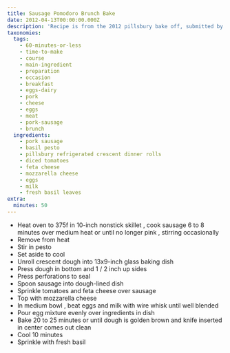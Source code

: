 ```yaml
---
title: Sausage Pomodoro Brunch Bake
date: 2012-04-13T00:00:00.000Z
description: 'Recipe is from the 2012 pillsbury bake off, submitted by maria vasseur.'
taxonomies:
  tags:
    - 60-minutes-or-less
    - time-to-make
    - course
    - main-ingredient
    - preparation
    - occasion
    - breakfast
    - eggs-dairy
    - pork
    - cheese
    - eggs
    - meat
    - pork-sausage
    - brunch
  ingredients:
    - pork sausage
    - basil pesto
    - pillsbury refrigerated crescent dinner rolls
    - diced tomatoes
    - feta cheese
    - mozzarella cheese
    - eggs
    - milk
    - fresh basil leaves
extra:
  minutes: 50
---
```

 - Heat oven to 375f in 10-inch nonstick skillet , cook sausage 6 to 8 minutes over medium heat or until no longer pink , stirring occasionally
 - Remove from heat
 - Stir in pesto
 - Set aside to cool
 - Unroll crescent dough into 13x9-inch glass baking dish
 - Press dough in bottom and 1 / 2 inch up sides
 - Press perforations to seal
 - Spoon sausage into dough-lined dish
 - Sprinkle tomatoes and feta cheese over sausage
 - Top with mozzarella cheese
 - In medium bowl , beat eggs and milk with wire whisk until well blended
 - Pour egg mixture evenly over ingredients in dish
 - Bake 20 to 25 minutes or until dough is golden brown and knife inserted in center comes out clean
 - Cool 10 minutes
 - Sprinkle with fresh basil
